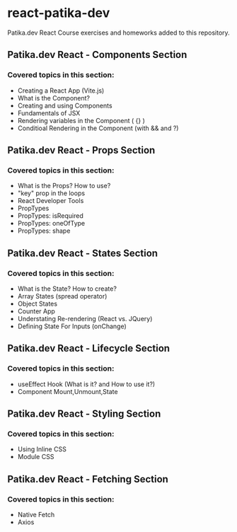 # react-patika-dev
 Patika.dev React Course exercises and homeworks added to this repository.

## Patika.dev React - Components Section

### Covered topics in this section:
* Creating a React App (Vite.js)
* What is the Component?
* Creating and using Components
* Fundamentals of JSX
* Rendering variables in the Component ( {} )
* Conditioal Rendering in the Component (with && and ?)


## Patika.dev React - Props Section

### Covered topics in this section:
* What is the Props? How to use?
* "key" prop in the loops
* React Developer Tools
* PropTypes
* PropTypes: isRequired
* PropTypes: oneOfType
* PropTypes: shape


## Patika.dev React - States Section

### Covered topics in this section:
* What is the State? How to create?
* Array States (spread operator)
* Object States
* Counter App
* Understating Re-rendering (React vs. JQuery)
* Defining State For Inputs (onChange)


## Patika.dev React - Lifecycle Section

### Covered topics in this section:
* useEffect Hook (What is it? and How to use it?)
* Component Mount,Unmount,State 


## Patika.dev React - Styling Section

### Covered topics in this section:
* Using Inline CSS 
* Module CSS


## Patika.dev React - Fetching Section

### Covered topics in this section:
* Native Fetch
* Axios









